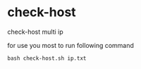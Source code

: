 # check-host
check-host multi ip 


for use you most to run following command

```bash check-host.sh ip.txt```
